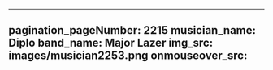 ------
pagination_pageNumber: 2215
musician_name: Diplo
band_name: Major Lazer
img_src: images/musician2253.png
onmouseover_src: 
------